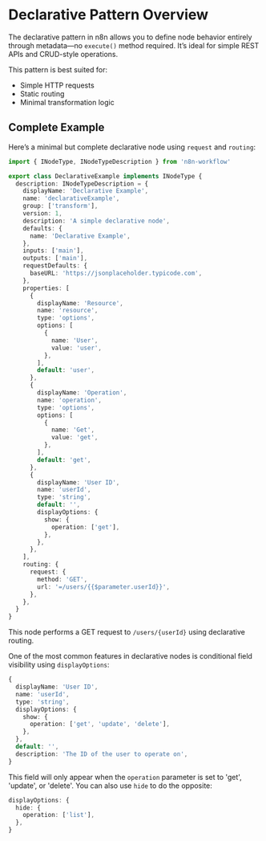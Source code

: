 # Declarative Pattern Overview

The declarative pattern in n8n allows you to define node behavior entirely through metadata—no `execute()` method required. It’s ideal for simple REST APIs and CRUD-style operations.

This pattern is best suited for:
- Simple HTTP requests
- Static routing
- Minimal transformation logic

## Complete Example

Here’s a minimal but complete declarative node using `request` and `routing`:

```ts
import { INodeType, INodeTypeDescription } from 'n8n-workflow'

export class DeclarativeExample implements INodeType {
  description: INodeTypeDescription = {
    displayName: 'Declarative Example',
    name: 'declarativeExample',
    group: ['transform'],
    version: 1,
    description: 'A simple declarative node',
    defaults: {
      name: 'Declarative Example',
    },
    inputs: ['main'],
    outputs: ['main'],
    requestDefaults: {
      baseURL: 'https://jsonplaceholder.typicode.com',
    },
    properties: [
      {
        displayName: 'Resource',
        name: 'resource',
        type: 'options',
        options: [
          {
            name: 'User',
            value: 'user',
          },
        ],
        default: 'user',
      },
      {
        displayName: 'Operation',
        name: 'operation',
        type: 'options',
        options: [
          {
            name: 'Get',
            value: 'get',
          },
        ],
        default: 'get',
      },
      {
        displayName: 'User ID',
        name: 'userId',
        type: 'string',
        default: '',
        displayOptions: {
          show: {
            operation: ['get'],
          },
        },
      },
    ],
    routing: {
      request: {
        method: 'GET',
        url: '=/users/{{$parameter.userId}}',
      },
    },
  }
}
```

This node performs a GET request to `/users/{userId}` using declarative routing.


One of the most common features in declarative nodes is conditional field visibility using `displayOptions`:

```ts
{
  displayName: 'User ID',
  name: 'userId',
  type: 'string',
  displayOptions: {
    show: {
      operation: ['get', 'update', 'delete'],
    },
  },
  default: '',
  description: 'The ID of the user to operate on',
}
```

This field will only appear when the `operation` parameter is set to 'get', 'update', or 'delete'. You can also use `hide` to do the opposite:

```ts
displayOptions: {
  hide: {
    operation: ['list'],
  },
}
```

